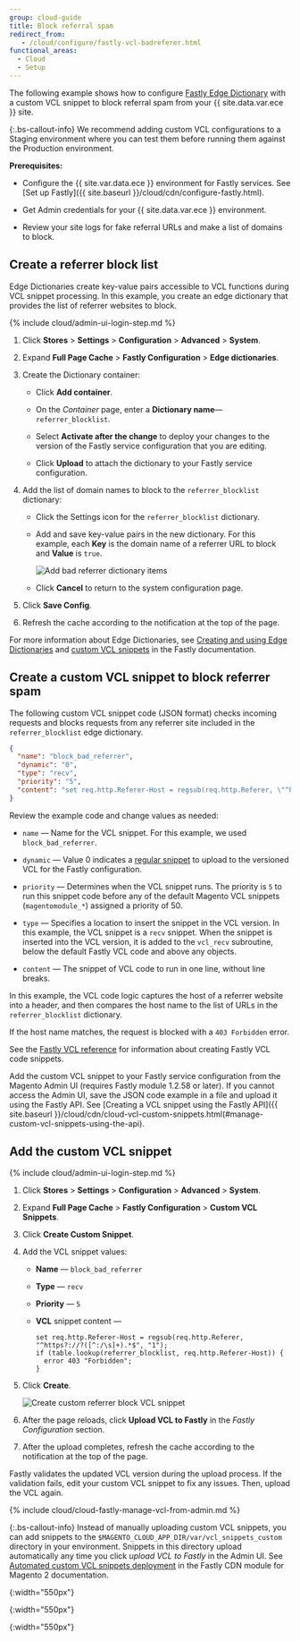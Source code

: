 ```yaml
---
group: cloud-guide
title: Block referral spam
redirect_from:
   - /cloud/configure/fastly-vcl-badreferer.html
functional_areas:
  - Cloud
  - Setup
---
```


The following example shows how to configure [Fastly Edge Dictionary](https://docs.fastly.com/guides/edge-dictionaries/working-with-dictionaries-using-the-api) with a custom VCL snippet to block referral spam from your {{ site.data.var.ece }} site.

 {:.bs-callout-info}
We recommend adding custom VCL configurations to a Staging environment where you can test them before running them against the Production environment.

**Prerequisites:**

-  Configure the {{ site.var.data.ece }} environment for Fastly services. See [Set up Fastly]({{ site.baseurl }}/cloud/cdn/configure-fastly.html).

-  Get Admin credentials for your {{ site.data.var.ece }} environment.

-  Review your site logs for fake referral URLs and make a list of domains to block.

## Create a referrer block list

Edge Dictionaries create key-value pairs accessible to VCL functions during VCL snippet processing. In this example, you create an edge dictionary that provides the list of referrer websites to block.

{% include cloud/admin-ui-login-step.md %}

1. Click **Stores** > **Settings** > **Configuration** > **Advanced** > **System**.

1. Expand **Full Page Cache** > **Fastly Configuration** > **Edge dictionaries**.

1. Create the Dictionary container:

   -  Click **Add container**.

   -  On the *Container* page, enter a **Dictionary name**—`referrer_blocklist`.

   -  Select **Activate after the change** to deploy your changes to the version of the Fastly service configuration that you are editing.

   -  Click **Upload** to attach the dictionary to your Fastly service configuration.

1. Add the list of domain names to block to the `referrer_blocklist` dictionary:

   -  Click the Settings icon for the `referrer_blocklist` dictionary.

   -  Add and save key-value pairs in the new dictionary. For this example, each **Key** is the domain name of a referrer URL to block and **Value** is `true`.

      ![Add bad referrer dictionary items]

   -  Click **Cancel** to return to the system configuration page.

1. Click **Save Config**.

1. Refresh the cache according to the notification at the top of the page.

For more information about Edge Dictionaries, see [Creating and using Edge Dictionaries](https://docs.fastly.com/guides/edge-dictionaries/working-with-dictionaries-using-the-api) and [custom VCL snippets](https://docs.fastly.com/guides/edge-dictionaries/working-with-dictionaries-using-the-api#custom-vcl-examples) in the Fastly documentation.

## Create a custom VCL snippet to block referrer spam

The following custom VCL snippet code (JSON format) checks incoming requests and blocks requests from any referrer site included in the `referrer_blocklist` edge dictionary.

```json
{
  "name": "block_bad_referrer",
  "dynamic": "0",
  "type": "recv",
  "priority": "5",
  "content": "set req.http.Referer-Host = regsub(req.http.Referer, \"^https?://?([^:/\\s]+).*$\", \"\\1\"); if (table.lookup(referrer_blocklist, req.http.Referer-Host)) { error 403 \"Forbidden\"; }"
}
```

Review the example code and change values as needed:

-  `name` — Name for the VCL snippet. For this example, we used `block_bad_referrer`.

-  `dynamic` — Value 0 indicates a [regular snippet](https://docs.fastly.com/guides/vcl-snippets/using-regular-vcl-snippets) to upload to the versioned VCL for the Fastly configuration.

-  `priority` — Determines when the VCL snippet runs. The priority  is `5` to run this snippet code before any of the default Magento VCL snippets (`magentomodule_*`) assigned a priority of 50.

-  `type` — Specifies a location to insert the snippet in the VCL version. In this example, the VCL snippet is a `recv` snippet. When the snippet is inserted into the VCL version, it is added to the `vcl_recv` subroutine,  below the default Fastly VCL code and above any objects.

-  `content` — The snippet of VCL code to run in one line, without line breaks.

In this example, the VCL code logic captures the host of a referrer website into a header, and then compares the host name to the list of URLs in the `referrer_blocklist` dictionary.

If the host name matches, the request is blocked with a `403 Forbidden` error.

See the [Fastly VCL reference](https://docs.fastly.com/vcl/reference/) for information about creating Fastly VCL code snippets.

Add the custom VCL snippet to your Fastly service configuration from the Magento Admin UI (requires Fastly module 1.2.58 or later). If you cannot access the Admin UI, save the JSON code example in a file and upload it using the Fastly API. See [Creating a VCL snippet using the Fastly API]({{  site.baseurl }}/cloud/cdn/cloud-vcl-custom-snippets.html(#manage-custom-vcl-snippets-using-the-api).

## Add the custom VCL snippet

{% include cloud/admin-ui-login-step.md %}

1. Click **Stores** > **Settings** > **Configuration** > **Advanced** > **System**.

1. Expand **Full Page Cache** > **Fastly Configuration** > **Custom VCL Snippets**.

1. Click **Create Custom Snippet**.

1. Add the VCL snippet values:

   -  **Name** — `block_bad_referrer`

   -  **Type** — `recv`

   -  **Priority** — `5`

   -  **VCL** snippet content —

      ```config
      set req.http.Referer-Host = regsub(req.http.Referer,
      "^https?://?([^:/\s]+).*$", "1");
      if (table.lookup(referrer_blocklist, req.http.Referer-Host)) {
        error 403 "Forbidden";
      }
      ```

1. Click **Create**.

   ![Create custom referrer block VCL snippet]

1. After the page reloads, click **Upload VCL to Fastly** in the *Fastly Configuration* section.

1. After the upload completes, refresh the cache according to the notification at the top of the page.

Fastly validates the updated VCL version during the upload process. If the validation fails, edit your custom VCL snippet to fix any issues. Then, upload the VCL again.

{% include cloud/cloud-fastly-manage-vcl-from-admin.md %}

 {:.bs-callout-info}
Instead of manually uploading custom VCL snippets, you can add snippets to the `$MAGENTO_CLOUD_APP_DIR/var/vcl_snippets_custom` directory in your environment. Snippets in this directory upload automatically any time you click *upload VCL to Fastly* in the Admin UI. See [Automated custom VCL snippets deployment](https://github.com/fastly/fastly-magento2/blob/master/Documentation/Guides/CUSTOM-VCL-SNIPPETS.md#automated-custom-vcl-snippets-deployment) in the Fastly CDN module for Magento 2 documentation.

<!-- Link definitions -->

[Add bad referrer dictionary items]: {{site.baseurl}}/common/images/cloud/cloud-fastly-referrer-blocklist-dictionary.png
{:width="550px"}

[Create custom referrer block VCL snippet]: {{site.baseurl}}/common/images/cloud/cloud-fastly-create-referrer-block-snippet.png
{:width="550px"}

[Manage custom VCL snippets]: {{site.baseurl}}/common/images/cloud/cloud-fastly-edit-snippets.png
{:width="550px"}
